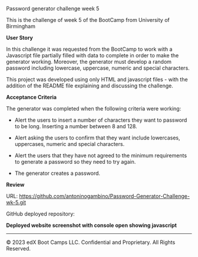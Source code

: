 Password generator challenge week 5

This is the challenge of week 5 of the BootCamp from University of Birmingham

**User Story**

In this challenge it was requested from the BootCamp to work with a Javascript file partially filled with data to complete in order to make the generator working. Moreover, the generator must develop a random password including lowercase, uppercase, numeric and special characters.

This project was developed using only HTML and javascript files - with the addition of the README file explaining and discussing the challenge.

**Acceptance Criteria**

The generator was completed when the following criteria were working:

- Alert the users to insert a number of characters they want to password to be long. Inserting a number between 8 and 128.

- Alert asking the users to confirm that they want include lowercases, uppercases, numeric and special characters.

- Alert the users that they have not agreed to the minimum requirements to generate a password so they need to try again.

- The generator creates a password.

**Review**

URL: https://github.com/antoninogambino/Password-Generator-Challenge-wk-5.git

GitHub deployed repository:

**Deployed website screenshot with console open showing javascript**

---

© 2023 edX Boot Camps LLC. Confidential and Proprietary. All Rights Reserved.
